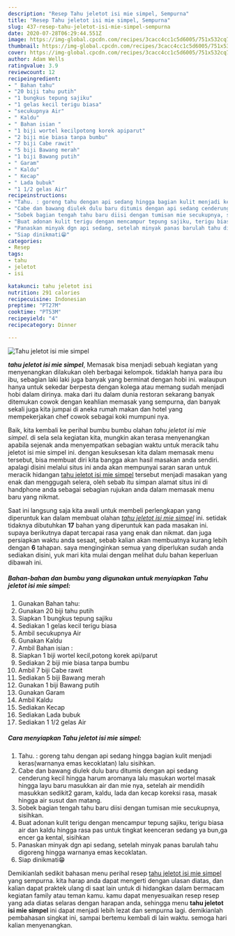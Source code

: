 ```yaml
---
description: "Resep Tahu jeletot isi mie simpel, Sempurna"
title: "Resep Tahu jeletot isi mie simpel, Sempurna"
slug: 437-resep-tahu-jeletot-isi-mie-simpel-sempurna
date: 2020-07-28T06:29:44.551Z
image: https://img-global.cpcdn.com/recipes/3cacc4cc1c5d6005/751x532cq70/tahu-jeletot-isi-mie-simpel-foto-resep-utama.jpg
thumbnail: https://img-global.cpcdn.com/recipes/3cacc4cc1c5d6005/751x532cq70/tahu-jeletot-isi-mie-simpel-foto-resep-utama.jpg
cover: https://img-global.cpcdn.com/recipes/3cacc4cc1c5d6005/751x532cq70/tahu-jeletot-isi-mie-simpel-foto-resep-utama.jpg
author: Adam Wells
ratingvalue: 3.9
reviewcount: 12
recipeingredient:
- " Bahan tahu"
- "20 biji tahu putih"
- "1 bungkus tepung sajiku"
- "1 gelas kecil terigu biasa"
- "secukupnya Air"
- " Kaldu"
- " Bahan isian "
- "1 biji wortel kecilpotong korek apiparut"
- "2 biji mie biasa tanpa bumbu"
- "7 biji Cabe rawit"
- "5 biji Bawang merah"
- "1 biji Bawang putih"
- " Garam"
- " Kaldu"
- " Kecap"
- " Lada bubuk"
- "1 1/2 gelas Air"
recipeinstructions:
- "Tahu. : goreng tahu dengan api sedang hingga bagian kulit menjadi keras(warnanya emas kecoklatan) lalu sisihkan."
- "Cabe dan bawang diulek dulu baru ditumis dengan api sedang cenderung kecil hingga harum aromanya lalu masukan wortel masak hingga layu baru masukkan air dan mie nya, setelah air mendidih masukkan sedikit2 garam, kaldu, lada dan kecap koreksi rasa, masak hingga air susut dan matang."
- "Sobek bagian tengah tahu baru diisi dengan tumisan mie secukupnya, sisihkan."
- "Buat adonan kulit terigu dengan mencampur tepung sajiku, terigu biasa air dan kaldu hingga rasa pas untuk tingkat keenceran sedang ya bun,ga encer ga kental, sisihkan"
- "Panaskan minyak dgn api sedang, setelah minyak panas barulah tahu digoreng hingga warnanya emas kecoklatan."
- "Siap dinikmati😁"
categories:
- Resep
tags:
- tahu
- jeletot
- isi

katakunci: tahu jeletot isi 
nutrition: 291 calories
recipecuisine: Indonesian
preptime: "PT27M"
cooktime: "PT53M"
recipeyield: "4"
recipecategory: Dinner

---
```



![Tahu jeletot isi mie simpel](https://img-global.cpcdn.com/recipes/3cacc4cc1c5d6005/751x532cq70/tahu-jeletot-isi-mie-simpel-foto-resep-utama.jpg)

<b><i>tahu jeletot isi mie simpel</i></b>, Memasak bisa menjadi sebuah kegiatan yang menyenangkan dilakukan oleh berbagai kelompok. tidaklah hanya para ibu ibu, sebagian laki laki juga banyak yang berminat dengan hobi ini. walaupun hanya untuk sekedar berpesta dengan kolega atau memang sudah menjadi hobi dalam dirinya. maka dari itu dalam dunia restoran sekarang banyak ditemukan cowok dengan keahlian memasak yang sempurna, dan banyak sekali juga kita jumpai di aneka rumah makan dan hotel yang mempekerjakan chef cowok sebagai koki mumpuni nya.



Baik, kita kembali ke perihal bumbu bumbu olahan <i>tahu jeletot isi mie simpel</i>. di sela sela kegiatan kita, mungkin akan terasa menyenangkan apabila sejenak anda menyempatkan sebagian waktu untuk meracik tahu jeletot isi mie simpel ini. dengan kesuksesan kita dalam memasak menu tersebut, bisa membuat diri kita bangga akan hasil masakan anda sendiri. apalagi disini melalui situs ini anda akan mempunyai saran saran untuk meracik hidangan <u>tahu jeletot isi mie simpel</u> tersebut menjadi masakan yang enak dan menggugah selera, oleh sebab itu simpan alamat situs ini di handphone anda sebagai sebagian rujukan anda dalam memasak menu baru yang nikmat.


Saat ini langsung saja kita awali untuk membeli perlengkapan yang diperuntuk kan dalam membuat olahan <u><i>tahu jeletot isi mie simpel</i></u> ini. setidak tidaknya dibutuhkan <b>17</b> bahan yang diperuntuk kan pada masakan ini. supaya berikutnya dapat tercapai rasa yang enak dan nikmat. dan juga persiapkan waktu anda sesaat, sebab kalian akan membuatnya kurang lebih dengan <b>6</b> tahapan. saya menginginkan semua yang diperlukan sudah anda sediakan disini, yuk mari kita mulai dengan melihat dulu bahan keperluan dibawah ini.

<!--inarticleads1-->

##### Bahan-bahan dan bumbu yang digunakan untuk menyiapkan Tahu jeletot isi mie simpel:

1. Gunakan  Bahan tahu:
1. Gunakan 20 biji tahu putih
1. Siapkan 1 bungkus tepung sajiku
1. Sediakan 1 gelas kecil terigu biasa
1. Ambil secukupnya Air
1. Gunakan  Kaldu
1. Ambil  Bahan isian :
1. Siapkan 1 biji wortel kecil,potong korek api/parut
1. Sediakan 2 biji mie biasa tanpa bumbu
1. Ambil 7 biji Cabe rawit
1. Sediakan 5 biji Bawang merah
1. Gunakan 1 biji Bawang putih
1. Gunakan  Garam
1. Ambil  Kaldu
1. Sediakan  Kecap
1. Sediakan  Lada bubuk
1. Sediakan 1 1/2 gelas Air




<!--inarticleads2-->

##### Cara menyiapkan Tahu jeletot isi mie simpel:

1. Tahu. : goreng tahu dengan api sedang hingga bagian kulit menjadi keras(warnanya emas kecoklatan) lalu sisihkan.
1. Cabe dan bawang diulek dulu baru ditumis dengan api sedang cenderung kecil hingga harum aromanya lalu masukan wortel masak hingga layu baru masukkan air dan mie nya, setelah air mendidih masukkan sedikit2 garam, kaldu, lada dan kecap koreksi rasa, masak hingga air susut dan matang.
1. Sobek bagian tengah tahu baru diisi dengan tumisan mie secukupnya, sisihkan.
1. Buat adonan kulit terigu dengan mencampur tepung sajiku, terigu biasa air dan kaldu hingga rasa pas untuk tingkat keenceran sedang ya bun,ga encer ga kental, sisihkan
1. Panaskan minyak dgn api sedang, setelah minyak panas barulah tahu digoreng hingga warnanya emas kecoklatan.
1. Siap dinikmati😁




Demikianlah sedikit bahasan menu perihal resep <u>tahu jeletot isi mie simpel</u> yang sempurna. kita harap anda dapat mengerti dengan ulasan diatas, dan kalian dapat praktek ulang di saat lain untuk di hidangkan dalam bermacam kegiatan family atau teman kamu. kamu dapat menyesuaikan resep resep yang ada diatas selaras dengan harapan anda, sehingga menu <b>tahu jeletot isi mie simpel</b> ini dapat menjadi lebih lezat dan sempurna lagi. demikianlah pembahasan singkat ini, sampai bertemu kembali di lain waktu. semoga hari kalian menyenangkan.
